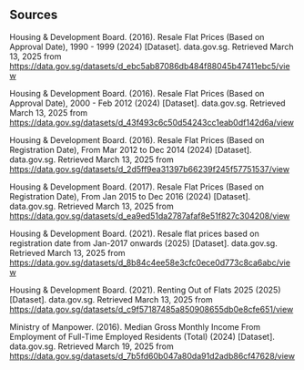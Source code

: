## Sources

Housing & Development Board. (2016). Resale Flat Prices (Based on Approval Date), 1990 - 1999 (2024) [Dataset]. data.gov.sg. Retrieved March 13, 2025 from https://data.gov.sg/datasets/d_ebc5ab87086db484f88045b47411ebc5/view

Housing & Development Board. (2016). Resale Flat Prices (Based on Approval Date), 2000 - Feb 2012 (2024) [Dataset]. data.gov.sg. Retrieved March 13, 2025 from https://data.gov.sg/datasets/d_43f493c6c50d54243cc1eab0df142d6a/view

Housing & Development Board. (2016). Resale Flat Prices (Based on Registration Date), From Mar 2012 to Dec 2014 (2024) [Dataset]. data.gov.sg. Retrieved March 13, 2025 from https://data.gov.sg/datasets/d_2d5ff9ea31397b66239f245f57751537/view

Housing & Development Board. (2017). Resale Flat Prices (Based on Registration Date), From Jan 2015 to Dec 2016 (2024) [Dataset]. data.gov.sg. Retrieved March 13, 2025 from https://data.gov.sg/datasets/d_ea9ed51da2787afaf8e51f827c304208/view

Housing & Development Board. (2021). Resale flat prices based on registration date from Jan-2017 onwards (2025) [Dataset]. data.gov.sg. Retrieved March 13, 2025 from https://data.gov.sg/datasets/d_8b84c4ee58e3cfc0ece0d773c8ca6abc/view

Housing & Development Board. (2021). Renting Out of Flats 2025 (2025) [Dataset]. data.gov.sg. Retrieved March 13, 2025 from https://data.gov.sg/datasets/d_c9f57187485a850908655db0e8cfe651/view

Ministry of Manpower. (2016). Median Gross Monthly Income From Employment of Full-Time Employed Residents (Total) (2024) [Dataset]. data.gov.sg. Retrieved March 19, 2025 from https://data.gov.sg/datasets/d_7b5fd60b047a80da91d2adb86cf47628/view
